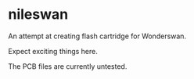 # nileswan

An attempt at creating flash cartridge for Wonderswan.

Expect exciting things here.

The PCB files are currently untested.
